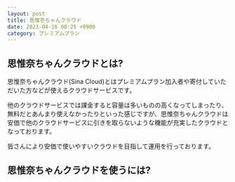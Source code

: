 ```yaml
---
layout: post
title: 思惟奈ちゃんクラウド
date: 2023-04-16 00:25 +0900
category: プレミアムプラン
---
```


## 思惟奈ちゃんクラウドとは?

思惟奈ちゃんクラウド(Sina Cloud)とはプレミアムプラン加入者や寄付していただいた方などが使えるクラウドサービスです。

他のクラウドサービスでは課金すると容量は多いものの高くなってしまったり、無料だとあんまり使えなかったりといった感じですが、思惟奈ちゃんクラウドは安価で他のクラウドサービスに引きを取らないような機能が充実したクラウドとなっております。

皆さんにより安価で使いやすいクラウドを目指して運用を行っております。

## 思惟奈ちゃんクラウドを使うには?